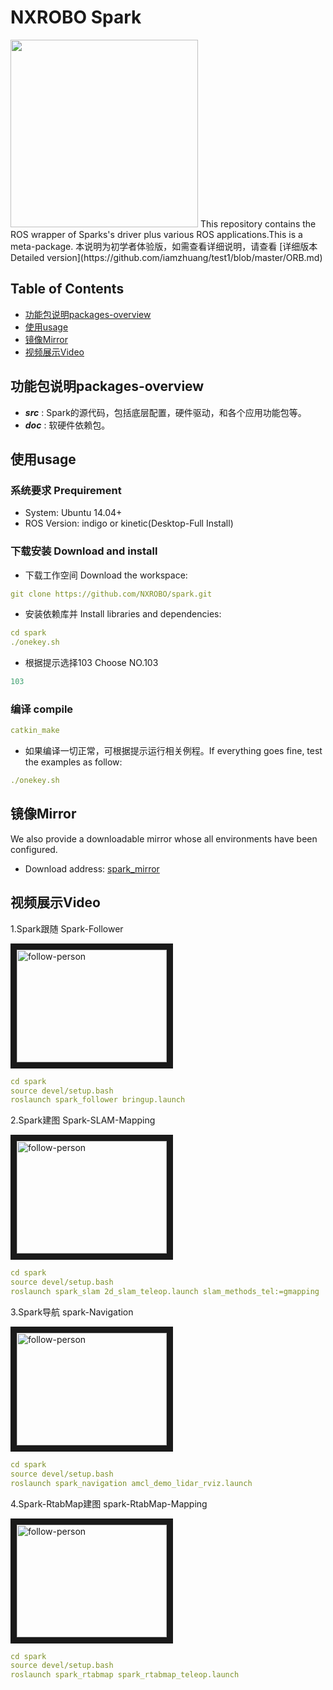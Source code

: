 # NXROBO Spark
<img src="http://wiki.ros.org/Robots/Spark?action=AttachFile&do=get&target=spark.png" width="300">
This repository contains the ROS wrapper of Sparks's driver plus various ROS applications.This is a meta-package.
本说明为初学者体验版，如需查看详细说明，请查看 [详细版本 Detailed version](https://github.com/iamzhuang/test1/blob/master/ORB.md)

## Table of Contents

* [功能包说明packages-overview](#功能包说明packages-overview)
* [使用usage](#使用usage)
* [镜像Mirror](#镜像Mirror)
* [视频展示Video](#视频展示Video)
## 功能包说明packages-overview

* ***src*** : Spark的源代码，包括底层配置，硬件驱动，和各个应用功能包等。
* ***doc*** : 软硬件依赖包。

## 使用usage

### 系统要求 Prequirement

* System:	Ubuntu 14.04+
* ROS Version:	indigo or kinetic(Desktop-Full Install) 

### 下载安装 Download and install

* 下载工作空间 Download the workspace:
```yaml
git clone https://github.com/NXROBO/spark.git
```
* 安装依赖库并 Install libraries and dependencies:
```yaml
cd spark
./onekey.sh
```
* 根据提示选择103 Choose NO.103
```yaml
103
```
### 编译 compile
```yaml
catkin_make
```
* 如果编译一切正常，可根据提示运行相关例程。If everything goes fine, test the examples as follow:
```yaml
./onekey.sh
```

## 镜像Mirror

We also provide a downloadable mirror whose all environments have been configured.
*  Download address: [spark_mirror](http://pan.baidu.com/s/1i4ZlH4p)

## 视频展示Video

1.Spark跟随 Spark-Follower

<a href="https://www.youtube.com/embed/XBBVnRQn_fg" target="_blank"><img src="http://img.youtube.com/vi/XBBVnRQn_fg/0.jpg" 
alt="follow-person" width="240" height="180" border="10" /></a>
```yaml
cd spark
source devel/setup.bash
roslaunch spark_follower bringup.launch
```

2.Spark建图 Spark-SLAM-Mapping

<a href="https://www.youtube.com/embed/XBBVnRQn_fg" target="_blank"><img src="http://img.youtube.com/vi/XBBVnRQn_fg/0.jpg" 
alt="follow-person" width="240" height="180" border="10" /></a>
```yaml
cd spark
source devel/setup.bash
roslaunch spark_slam 2d_slam_teleop.launch slam_methods_tel:=gmapping
```

3.Spark导航 spark-Navigation

<a href="https://www.youtube.com/embed/XBBVnRQn_fg" target="_blank"><img src="http://img.youtube.com/vi/XBBVnRQn_fg/0.jpg" 
alt="follow-person" width="240" height="180" border="10" /></a>
```yaml
cd spark
source devel/setup.bash
roslaunch spark_navigation amcl_demo_lidar_rviz.launch
```

4.Spark-RtabMap建图 spark-RtabMap-Mapping

<a href="https://www.youtube.com/embed/XBBVnRQn_fg" target="_blank"><img src="http://img.youtube.com/vi/XBBVnRQn_fg/0.jpg" 
alt="follow-person" width="240" height="180" border="10" /></a>
```yaml
cd spark
source devel/setup.bash
roslaunch spark_rtabmap spark_rtabmap_teleop.launch 
```


